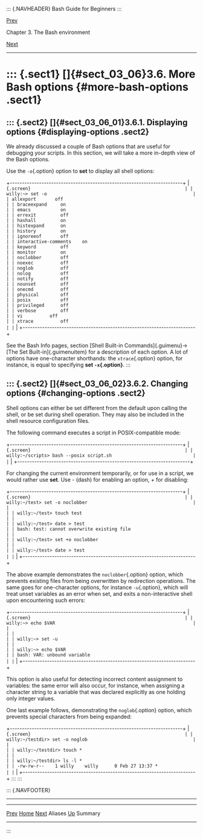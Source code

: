 ::: {.NAVHEADER}
Bash Guide for Beginners
:::

[Prev](sect_03_05.md)

Chapter 3. The Bash environment

[Next](sect_03_07.md)

------------------------------------------------------------------------

::: {.sect1}
[]{#sect_03_06}3.6. More Bash options {#more-bash-options .sect1}
=====================================

::: {.sect2}
[]{#sect_03_06_01}3.6.1. Displaying options {#displaying-options .sect2}
-------------------------------------------

We already discussed a couple of Bash options that are useful for
debugging your scripts. In this section, we will take a more in-depth
view of the Bash options.

Use the `-o`{.option} option to **set** to display all shell options:

+-----------------------------------------------------------------------+
| ``` {.screen}                                                         |
| willy:~> set -o                                                      |
| allexport       off                                                   |
| braceexpand     on                                                    |
| emacs           on                                                    |
| errexit         off                                                   |
| hashall         on                                                    |
| histexpand      on                                                    |
| history         on                                                    |
| ignoreeof       off                                                   |
| interactive-comments    on                                            |
| keyword         off                                                   |
| monitor         on                                                    |
| noclobber       off                                                   |
| noexec          off                                                   |
| noglob          off                                                   |
| nolog           off                                                   |
| notify          off                                                   |
| nounset         off                                                   |
| onecmd          off                                                   |
| physical        off                                                   |
| posix           off                                                   |
| privileged      off                                                   |
| verbose         off                                                   |
| vi          off                                                       |
| xtrace          off                                                   |
| ```                                                                   |
+-----------------------------------------------------------------------+

See the Bash Info pages, section [Shell Built-in
Commands]{.guimenu}-\>[The Set Built-in]{.guimenuitem} for a description
of each option. A lot of options have one-character shorthands: the
`xtrace`{.option} option, for instance, is equal to specifying **set
`-x`{.option}**.
:::

::: {.sect2}
[]{#sect_03_06_02}3.6.2. Changing options {#changing-options .sect2}
-----------------------------------------

Shell options can either be set different from the default upon calling
the shell, or be set during shell operation. They may also be included
in the shell resource configuration files.

The following command executes a script in POSIX-compatible mode:

+-----------------------------------------------------------------------+
| ``` {.screen}                                                         |
| willy:~/scripts> bash --posix script.sh                              |
| ```                                                                   |
+-----------------------------------------------------------------------+

For changing the current environment temporarily, or for use in a
script, we would rather use **set**. Use *-* (dash) for enabling an
option, *+* for disabling:

+-----------------------------------------------------------------------+
| ``` {.screen}                                                         |
| willy:~/test> set -o noclobber                                       |
|                                                                       |
| willy:~/test> touch test                                              |
|                                                                       |
| willy:~/test> date > test                                             |
| bash: test: cannot overwrite existing file                            |
|                                                                       |
| willy:~/test> set +o noclobber                                        |
|                                                                       |
| willy:~/test> date > test                                             |
| ```                                                                   |
+-----------------------------------------------------------------------+

The above example demonstrates the `noclobber`{.option} option, which
prevents existing files from being overwritten by redirection
operations. The same goes for one-character options, for instance
`-u`{.option}, which will treat unset variables as an error when set,
and exits a non-interactive shell upon encountering such errors:

+-----------------------------------------------------------------------+
| ``` {.screen}                                                         |
| willy:~> echo $VAR                                                   |
|                                                                       |
|                                                                       |
| willy:~> set -u                                                       |
|                                                                       |
| willy:~> echo $VAR                                                    |
| bash: VAR: unbound variable                                           |
| ```                                                                   |
+-----------------------------------------------------------------------+

This option is also useful for detecting incorrect content assignment to
variables: the same error will also occur, for instance, when assigning
a character string to a variable that was declared explicitly as one
holding only integer values.

One last example follows, demonstrating the `noglob`{.option} option,
which prevents special characters from being expanded:

+-----------------------------------------------------------------------+
| ``` {.screen}                                                         |
| willy:~/testdir> set -o noglob                                       |
|                                                                       |
| willy:~/testdir> touch *                                              |
|                                                                       |
| willy:~/testdir> ls -l *                                              |
| -rw-rw-r--    1 willy    willy      0 Feb 27 13:37 *                  |
| ```                                                                   |
+-----------------------------------------------------------------------+
:::
:::

::: {.NAVFOOTER}

------------------------------------------------------------------------

  ------------------------- -------------------- -------------------------
  [Prev](sect_03_05.md)    [Home](index.md)    [Next](sect_03_07.md)
  Aliases                    [Up](chap_03.md)                    Summary
  ------------------------- -------------------- -------------------------
:::
